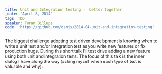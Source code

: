 ```yaml
---
title: Unit and Integration testing -  better together
_date: 'April 8, 2014'
tags: TDD
speaker: Toran Billups
code: 'https://github.com/dsmjs/2014-04-unit-and-integration-testing'
---
```


The biggest challenge adopting test driven development is knowing when to write
a unit test and/or integration test as you write new features or fix production
bugs. During this short talk I'll test drive adding a new feature using both
unit and integration tests. The focus of this talk is the inner dialog I have
along the way (asking myself when each type of test is valuable and why).
